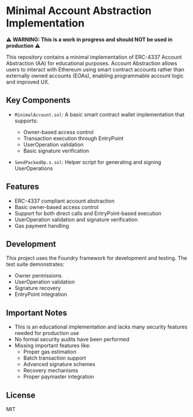 # Minimal Account Abstraction Implementation

⚠️ **WARNING: This is a work in progress and should NOT be used in production** ⚠️

This repository contains a minimal implementation of ERC-4337 Account Abstraction (AA) for educational purposes. Account Abstraction allows users to interact with Ethereum using smart contract accounts rather than externally owned accounts (EOAs), enabling programmable account logic and improved UX.

## Key Components

- `MinimalAccount.sol`: A basic smart contract wallet implementation that supports:
  - Owner-based access control
  - Transaction execution through EntryPoint
  - UserOperation validation
  - Basic signature verification

- `SendPackedOp.s.sol`: Helper script for generating and signing UserOperations

## Features

- ERC-4337 compliant account abstraction
- Basic owner-based access control
- Support for both direct calls and EntryPoint-based execution
- UserOperation validation and signature verification
- Gas payment handling

## Development

This project uses the Foundry framework for development and testing. The test suite demonstrates:
- Owner permissions
- UserOperation validation
- Signature recovery
- EntryPoint integration

## Important Notes

- This is an educational implementation and lacks many security features needed for production use
- No formal security audits have been performed
- Missing important features like:
  - Proper gas estimation
  - Batch transaction support
  - Advanced signature schemes
  - Recovery mechanisms
  - Proper paymaster integration

## License

MIT
